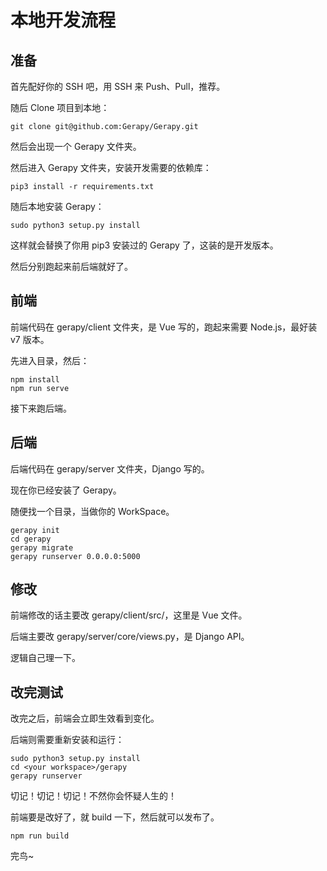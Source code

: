 # 本地开发流程

## 准备

首先配好你的 SSH 吧，用 SSH 来 Push、Pull，推荐。

随后 Clone 项目到本地：

```
git clone git@github.com:Gerapy/Gerapy.git
```

然后会出现一个 Gerapy 文件夹。

然后进入 Gerapy 文件夹，安装开发需要的依赖库：

```
pip3 install -r requirements.txt
```

随后本地安装 Gerapy：

```
sudo python3 setup.py install 
```

这样就会替换了你用 pip3 安装过的 Gerapy 了，这装的是开发版本。

然后分别跑起来前后端就好了。

## 前端

前端代码在 gerapy/client 文件夹，是 Vue 写的，跑起来需要 Node.js，最好装 v7 版本。

先进入目录，然后：

```
npm install
npm run serve
```

接下来跑后端。

## 后端

后端代码在 gerapy/server 文件夹，Django 写的。

现在你已经安装了 Gerapy。

随便找一个目录，当做你的 WorkSpace。

```
gerapy init
cd gerapy
gerapy migrate
gerapy runserver 0.0.0.0:5000
```

## 修改

前端修改的话主要改 gerapy/client/src/，这里是 Vue 文件。

后端主要改 gerapy/server/core/views.py，是 Django API。

逻辑自己理一下。

## 改完测试

改完之后，前端会立即生效看到变化。

后端则需要重新安装和运行：

```
sudo python3 setup.py install
cd <your workspace>/gerapy
gerapy runserver
```

切记！切记！切记！不然你会怀疑人生的！

前端要是改好了，就 build 一下，然后就可以发布了。

```
npm run build
```

完鸟~
